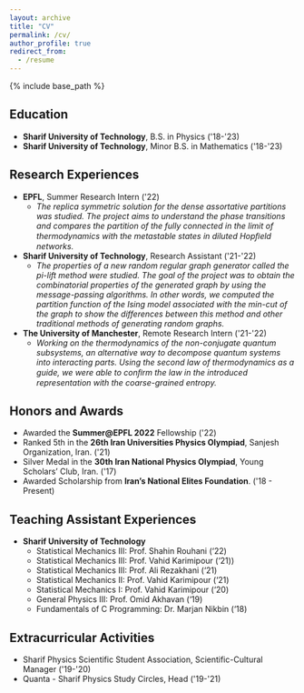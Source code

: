 ```yaml
---
layout: archive
title: "CV"
permalink: /cv/
author_profile: true
redirect_from:
  - /resume
---
```


{% include base_path %}

## Education
* **Sharif University of Technology**, B.S. in Physics ('18-'23)
* **Sharif University of Technology**, Minor B.S. in Mathematics ('18-'23)

## Research Experiences
* **EPFL**, Summer Research Intern ('22)
  * _The replica symmetric solution for the dense assortative partitions was studied. The project aims to understand the phase transitions and compares the partition of the fully connected in the limit of thermodynamics with the metastable states in diluted Hopﬁeld networks._
* **Sharif University of Technology**, Research Assistant ('21-'22)
  * _The properties of a new random regular graph generator called the pi-lift method were studied. The goal of the project was to obtain the combinatorial properties of the generated graph by using the message-passing algorithms. In other words, we computed the partition function of the Ising model associated with the min-cut of the graph to show the differences between this method and other traditional methods of generating random graphs._
* **The University of Manchester**, Remote Research Intern ('21-'22)
  * _Working on the thermodynamics of the non-conjugate quantum subsystems, an alternative way to decompose quantum systems into interacting parts. Using the second law of thermodynamics as a guide, we were able to conﬁrm the law in the introduced representation with the coarse-grained entropy._

## Honors and Awards
* Awarded the **Summer@EPFL 2022** Fellowship ('22)
* Ranked 5th in the **26th Iran Universities Physics Olympiad**, Sanjesh Organization, Iran. ('21)
* Silver Medal in the **30th Iran National Physics Olympiad**, Young Scholars’ Club, Iran. ('17)
* Awarded Scholarship from **Iran’s National Elites Foundation**. ('18 - Present)

## Teaching Assistant Experiences
* **Sharif University of Technology**
  * Statistical Mechanics III: Prof. Shahin Rouhani (‘22)
  * Statistical Mechanics III: Prof. Vahid Karimipour (‘21))
  * Statistical Mechanics III: Prof. Ali Rezakhani (‘21)
  * Statistical Mechanics II: Prof. Vahid Karimipour (‘21)
  * Statistical Mechanics I: Prof. Vahid Karimipour (‘20)
  * General Physics III: Prof. Omid Akhavan (‘19)
  * Fundamentals of C Programming: Dr. Marjan Nikbin (‘18)
  
## Extracurricular Activities
* Sharif Physics Scientific Student Association, Scientific-Cultural Manager ('19-'20)
* Quanta - Sharif Physics Study Circles, Head ('19-'21)
